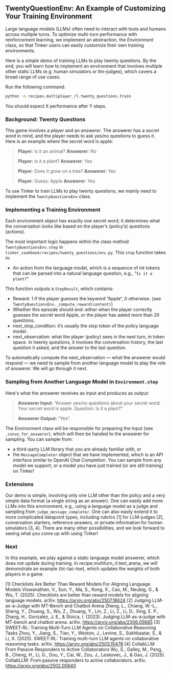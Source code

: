 ## TwentyQuestionEnv: An Example of Customizing Your Training Environment

Large language models (LLMs) often need to interact with tools and humans across multiple turns. To optimize multi-turn performance with reinforcement learning, we implement an abstraction, the *Environment* class, so that Tinker users can easily customize their own training environments.

Here is a simple demo of training LLMs to play twenty questions. By the end, you will learn how to implement an environment that involves multiple other static LLMs (e.g. human simulators or llm-judges), which covers a broad range of use cases.

Run the following command:
```bash
python -m recipes.multiplayer_rl.twenty_questions.train
```

You should expect X performance after Y steps.

### Background: Twenty Questions

This game involves a *player* and an *answerer*. The answerer has a *secret word* in mind, and the player needs to ask yes/no questions to guess it. Here is an example where the secret word is apple:

> **Player**: Is it an animal?
> **Answerer**: No
>
> **Player**: Is it a plant?
> **Answerer**: Yes
>
> **Player**: Does it grow on a tree?
> **Answerer**: Yes
>
> **Player**: Guess: Apple
> **Answerer**: Yes

To use Tinker to train LLMs to play twenty questions, we mainly need to implement the `TwentyQuestionsEnv` class.

### Implementing a Training Environment

Each environment object has exactly one secret word; it determines what the conversation looks like based on the player’s (policy’s) questions (actions).

The most important logic happens within the class method `TwentyQuestionsEnv.step` in `tinker_cookbook/recipes/twenty_questions/env.py`. This `step` function takes in:

* An action from the language model, which is a sequence of int tokens that can be parsed into a natural language question, e.g., “`Is it a plant?`“

This function outputs a `StepResult`, which contains:

* Reward: 1 if the player guesses the keyword “Apple“, 0 otherwise. (see `TwentyQuestionsEnv._compute_reward(content)`)
* Whether this episode should end: either when the player correctly guesses the secret word Apple, or the player has asked more than 20 questions.
* next_stop_condition: it’s usually the stop token of the policy language model.
* next_observation: what the player (policy) sees in the next turn, in token space. In twenty questions, it involves the conversation history, the last question it asked, and the answer to the last question.

To automatically compute the next_observation — what the answerer would respond — we need to sample from another language model to play the role of answerer. We will go through it next.

### Sampling from Another Language Model in `Environment.step`

Here's what the answerer receives as input and produces as output:

> **Answerer Input:** “Answer yes/no questions about your secret word. Your secret word is apple. Question: Is it a plant?“
>
> **Answerer Output:** “Yes“.

The Environment class will be responsible for preparing the Input (see `_convo_for_answerer`), which will then be handed to the answerer for sampling. You can sample from:

* a third-party LLM library that you are already familiar with, or
* the `MessageCompleter` object that we have implemented, which is an API interface similar to OpenAI Chat Completion. You can sample from any model we support, or a model you have just trained (or are still training) on Tinker!

### Extensions

Our demo is simple, involving only one LLM other than the policy and a very simple data format (a single string as an answer). One can easily add more LLMs into this environment, e.g., using a language model as a judge and sampling from `judge_message_completer`. One can also easily extend it to more complicated datapoint types, including rubrics  [1] for LLM-judges [2], conversation starters, reference answers, or private information for human simulators [3, 4]. There are many other possibilities, and we look forward to seeing what you come up with using Tinker!

### Next

In this example, we play against a static language model answerer, which does not update during training.
In recipe.multiturn_rl.text_arena, we will demonstrate an example (tic-tac-toe), which updates the weights of both players in a game.

[1] Checklists Are Better Than Reward Models For Aligning Language Models
Viswanathan, V., Sun, Y., Ma, S., Kong, X., Cao, M., Neubig, G., & Wu, T. (2025). Checklists are better than reward models for aligning language models. arXiv. https://arxiv.org/abs/2507.18624
[2] Judging LLM-as-a-Judge with MT-Bench and Chatbot Arena
Zheng, L., Chiang, W.-L., Sheng, Y., Zhuang, S., Wu, Z., Zhuang, Y., Lin, Z., Li, Z., Li, D., Xing, E. P., Zhang, H., Gonzalez, J. E., & Stoica, I. (2023). Judging LLM-as-a-judge with MT-bench and chatbot arena. arXiv. https://arxiv.org/abs/2306.05685
[3] SWEET-RL: Training Multi-Turn LLM Agents on Collaborative Reasoning Tasks
Zhou, Y., Jiang, S., Tian, Y., Weston, J., Levine, S., Sukhbaatar, S., & Li, X. (2025). SWEET-RL: Training multi-turn LLM agents on collaborative reasoning tasks. arXiv. https://arxiv.org/abs/2503.15478
[4] CollabLLM: From Passive Responders to Active Collaborators
Wu, S., Galley, M., Peng, B., Cheng, H., Li, G., Dou, Y., Cai, W., Zou, J., Leskovec, J., & Gao, J. (2025). CollabLLM: From passive responders to active collaborators. arXiv. https://arxiv.org/abs/2502.00640
